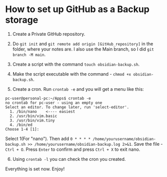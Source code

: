 # How to set up GitHub as a Backup storage 


1. Create a Private GitHub repository. <br>

2. Do `git init` and `git remote add origin [GitHub_repository]` in the folder, where your notes are. I also use the Main branch, so I did `git branch -M main`. <br>

3. Create a script with the command `touch obsidian-backup.sh`. <br>

4. Make the script executable with the command - `chmod +x obsidian-backup.sh`. <br>

5. Create a cron. Run `crontab -e` and you will get a menu like this:
  ```
  pc-user@personal-pc:~/Apps$ crontab -e
  no crontab for pc-user - using an empty one
  Select an editor. To change later, run 'select-editor'.
    1. /bin/nano    <---- easiest
    2. /usr/bin/vim.basic
    3. /usr/bin/vim.tiny
    4. /bin/ed
  Choose 1-4 [1]:
  ```
  Select 1(For "nano"). Then add `0 * * * * /home/yourusername/obsidian-backup.sh >> /home/yourusername/obsidian-backup.log 2>&1`. Save the file - `Ctrl + O`. Press `Enter` to confirm and press `Ctrl + X` to exit nano. <br>

6. Using `crontab -l` you can check the cron you created. <br>

Everything is set now. Enjoy!
